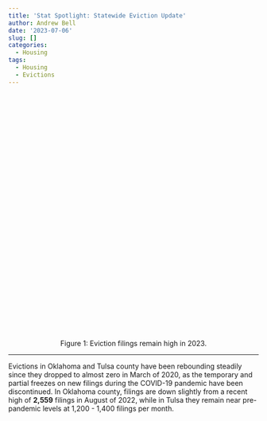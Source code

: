 ```yaml
---
title: 'Stat Spotlight: Statewide Eviction Update'
author: Andrew Bell
date: '2023-07-06'
slug: []
categories:
  - Housing
tags:
  - Housing
  - Evictions
---
```


<script src="{{< blogdown/postref >}}index_files/htmlwidgets/htmlwidgets.js"></script>
<script src="{{< blogdown/postref >}}index_files/plotly-binding/plotly.js"></script>
<script src="{{< blogdown/postref >}}index_files/typedarray/typedarray.min.js"></script>
<script src="{{< blogdown/postref >}}index_files/jquery/jquery.min.js"></script>
<link href="{{< blogdown/postref >}}index_files/crosstalk/css/crosstalk.min.css" rel="stylesheet" />
<script src="{{< blogdown/postref >}}index_files/crosstalk/js/crosstalk.min.js"></script>
<link href="{{< blogdown/postref >}}index_files/plotly-htmlwidgets-css/plotly-htmlwidgets.css" rel="stylesheet" />
<script src="{{< blogdown/postref >}}index_files/plotly-main/plotly-latest.min.js"></script>

<div class="figure" style="text-align: center">

<div class="plotly html-widget html-fill-item-overflow-hidden html-fill-item" id="htmlwidget-1" style="width:100%;height:480px;"></div>
<script type="application/json" data-for="htmlwidget-1">{"x":{"data":[{"x":[17897,17928,17956,17987,18017,18048,18078,18109,18140,18170,18201,18231,18262,18293,18322,18353,18383,18414,18444,18475,18506,18536,18567,18597,18628,18659,18687,18718,18748,18779,18809,18840,18871,18901,18932,18962,18993,19024,19052,19083,19113,19144,19174,19205,19236,19266,19297,19327,19358,19389,19417,19448,19478,19509],"y":[1483,1310,1099,1190,1531,1618,1541,1346,1461,1833,1339,1495,1558,1478,845,79,658,767,599,1032,1485,1278,1466,1434,1449,922,1394,1104,1051,1192,1234,1491,1458,1512,1897,1347,1736,2220,2092,1970,2072,2310,1907,2559,2325,1825,2122,1733,2021,1908,1531,1544,2165,1808],"text":["County: Oklahoma<br>Month: January 2019<br>Evictions Filed: 1,483","County: Oklahoma<br>Month: February 2019<br>Evictions Filed: 1,310","County: Oklahoma<br>Month: March 2019<br>Evictions Filed: 1,099","County: Oklahoma<br>Month: April 2019<br>Evictions Filed: 1,190","County: Oklahoma<br>Month: May 2019<br>Evictions Filed: 1,531","County: Oklahoma<br>Month: June 2019<br>Evictions Filed: 1,618","County: Oklahoma<br>Month: July 2019<br>Evictions Filed: 1,541","County: Oklahoma<br>Month: August 2019<br>Evictions Filed: 1,346","County: Oklahoma<br>Month: September 2019<br>Evictions Filed: 1,461","County: Oklahoma<br>Month: October 2019<br>Evictions Filed: 1,833","County: Oklahoma<br>Month: November 2019<br>Evictions Filed: 1,339","County: Oklahoma<br>Month: December 2019<br>Evictions Filed: 1,495","County: Oklahoma<br>Month: January 2020<br>Evictions Filed: 1,558","County: Oklahoma<br>Month: February 2020<br>Evictions Filed: 1,478","County: Oklahoma<br>Month: March 2020<br>Evictions Filed:   845","County: Oklahoma<br>Month: April 2020<br>Evictions Filed:    79","County: Oklahoma<br>Month: May 2020<br>Evictions Filed:   658","County: Oklahoma<br>Month: June 2020<br>Evictions Filed:   767","County: Oklahoma<br>Month: July 2020<br>Evictions Filed:   599","County: Oklahoma<br>Month: August 2020<br>Evictions Filed: 1,032","County: Oklahoma<br>Month: September 2020<br>Evictions Filed: 1,485","County: Oklahoma<br>Month: October 2020<br>Evictions Filed: 1,278","County: Oklahoma<br>Month: November 2020<br>Evictions Filed: 1,466","County: Oklahoma<br>Month: December 2020<br>Evictions Filed: 1,434","County: Oklahoma<br>Month: January 2021<br>Evictions Filed: 1,449","County: Oklahoma<br>Month: February 2021<br>Evictions Filed:   922","County: Oklahoma<br>Month: March 2021<br>Evictions Filed: 1,394","County: Oklahoma<br>Month: April 2021<br>Evictions Filed: 1,104","County: Oklahoma<br>Month: May 2021<br>Evictions Filed: 1,051","County: Oklahoma<br>Month: June 2021<br>Evictions Filed: 1,192","County: Oklahoma<br>Month: July 2021<br>Evictions Filed: 1,234","County: Oklahoma<br>Month: August 2021<br>Evictions Filed: 1,491","County: Oklahoma<br>Month: September 2021<br>Evictions Filed: 1,458","County: Oklahoma<br>Month: October 2021<br>Evictions Filed: 1,512","County: Oklahoma<br>Month: November 2021<br>Evictions Filed: 1,897","County: Oklahoma<br>Month: December 2021<br>Evictions Filed: 1,347","County: Oklahoma<br>Month: January 2022<br>Evictions Filed: 1,736","County: Oklahoma<br>Month: February 2022<br>Evictions Filed: 2,220","County: Oklahoma<br>Month: March 2022<br>Evictions Filed: 2,092","County: Oklahoma<br>Month: April 2022<br>Evictions Filed: 1,970","County: Oklahoma<br>Month: May 2022<br>Evictions Filed: 2,072","County: Oklahoma<br>Month: June 2022<br>Evictions Filed: 2,310","County: Oklahoma<br>Month: July 2022<br>Evictions Filed: 1,907","County: Oklahoma<br>Month: August 2022<br>Evictions Filed: 2,559","County: Oklahoma<br>Month: September 2022<br>Evictions Filed: 2,325","County: Oklahoma<br>Month: October 2022<br>Evictions Filed: 1,825","County: Oklahoma<br>Month: November 2022<br>Evictions Filed: 2,122","County: Oklahoma<br>Month: December 2022<br>Evictions Filed: 1,733","County: Oklahoma<br>Month: January 2023<br>Evictions Filed: 2,021","County: Oklahoma<br>Month: February 2023<br>Evictions Filed: 1,908","County: Oklahoma<br>Month: March 2023<br>Evictions Filed: 1,531","County: Oklahoma<br>Month: April 2023<br>Evictions Filed: 1,544","County: Oklahoma<br>Month: May 2023<br>Evictions Filed: 2,165","County: Oklahoma<br>Month: June 2023<br>Evictions Filed: 1,808"],"type":"scatter","mode":"lines","line":{"width":5.6692913385826778,"color":"rgba(248,118,109,1)","dash":"solid"},"hoveron":"points","name":"OKLAHOMA","legendgroup":"OKLAHOMA","showlegend":true,"xaxis":"x","yaxis":"y","hoverinfo":"text","frame":null,"textposition":"right"},{"x":[17897,17928,17956,17987,18017,18048,18078,18109,18140,18170,18201,18231,18262,18293,18322,18353,18383,18414,18444,18475,18506,18536,18567,18597,18628,18659,18687,18718,18748,18779,18809,18840,18871,18901,18932,18962,18993,19024,19052,19083,19113,19144,19174,19205,19236,19266,19297,19327,19358,19389,19417,19448,19478,19509],"y":[1514,1279,1045,1187,1365,1483,1639,1557,1592,1519,1423,1298,1531,1374,1119,55,375,589,721,891,995,791,817,951,1047,713,902,699,768,847,990,825,1121,1008,1135,991,987,982,1131,1253,1194,1277,1361,1455,1242,1138,1120,1411,1389,1117,1441,1246,1286,1239],"text":["County: Tulsa<br>Month: January 2019<br>Evictions Filed: 1,514","County: Tulsa<br>Month: February 2019<br>Evictions Filed: 1,279","County: Tulsa<br>Month: March 2019<br>Evictions Filed: 1,045","County: Tulsa<br>Month: April 2019<br>Evictions Filed: 1,187","County: Tulsa<br>Month: May 2019<br>Evictions Filed: 1,365","County: Tulsa<br>Month: June 2019<br>Evictions Filed: 1,483","County: Tulsa<br>Month: July 2019<br>Evictions Filed: 1,639","County: Tulsa<br>Month: August 2019<br>Evictions Filed: 1,557","County: Tulsa<br>Month: September 2019<br>Evictions Filed: 1,592","County: Tulsa<br>Month: October 2019<br>Evictions Filed: 1,519","County: Tulsa<br>Month: November 2019<br>Evictions Filed: 1,423","County: Tulsa<br>Month: December 2019<br>Evictions Filed: 1,298","County: Tulsa<br>Month: January 2020<br>Evictions Filed: 1,531","County: Tulsa<br>Month: February 2020<br>Evictions Filed: 1,374","County: Tulsa<br>Month: March 2020<br>Evictions Filed: 1,119","County: Tulsa<br>Month: April 2020<br>Evictions Filed:    55","County: Tulsa<br>Month: May 2020<br>Evictions Filed:   375","County: Tulsa<br>Month: June 2020<br>Evictions Filed:   589","County: Tulsa<br>Month: July 2020<br>Evictions Filed:   721","County: Tulsa<br>Month: August 2020<br>Evictions Filed:   891","County: Tulsa<br>Month: September 2020<br>Evictions Filed:   995","County: Tulsa<br>Month: October 2020<br>Evictions Filed:   791","County: Tulsa<br>Month: November 2020<br>Evictions Filed:   817","County: Tulsa<br>Month: December 2020<br>Evictions Filed:   951","County: Tulsa<br>Month: January 2021<br>Evictions Filed: 1,047","County: Tulsa<br>Month: February 2021<br>Evictions Filed:   713","County: Tulsa<br>Month: March 2021<br>Evictions Filed:   902","County: Tulsa<br>Month: April 2021<br>Evictions Filed:   699","County: Tulsa<br>Month: May 2021<br>Evictions Filed:   768","County: Tulsa<br>Month: June 2021<br>Evictions Filed:   847","County: Tulsa<br>Month: July 2021<br>Evictions Filed:   990","County: Tulsa<br>Month: August 2021<br>Evictions Filed:   825","County: Tulsa<br>Month: September 2021<br>Evictions Filed: 1,121","County: Tulsa<br>Month: October 2021<br>Evictions Filed: 1,008","County: Tulsa<br>Month: November 2021<br>Evictions Filed: 1,135","County: Tulsa<br>Month: December 2021<br>Evictions Filed:   991","County: Tulsa<br>Month: January 2022<br>Evictions Filed:   987","County: Tulsa<br>Month: February 2022<br>Evictions Filed:   982","County: Tulsa<br>Month: March 2022<br>Evictions Filed: 1,131","County: Tulsa<br>Month: April 2022<br>Evictions Filed: 1,253","County: Tulsa<br>Month: May 2022<br>Evictions Filed: 1,194","County: Tulsa<br>Month: June 2022<br>Evictions Filed: 1,277","County: Tulsa<br>Month: July 2022<br>Evictions Filed: 1,361","County: Tulsa<br>Month: August 2022<br>Evictions Filed: 1,455","County: Tulsa<br>Month: September 2022<br>Evictions Filed: 1,242","County: Tulsa<br>Month: October 2022<br>Evictions Filed: 1,138","County: Tulsa<br>Month: November 2022<br>Evictions Filed: 1,120","County: Tulsa<br>Month: December 2022<br>Evictions Filed: 1,411","County: Tulsa<br>Month: January 2023<br>Evictions Filed: 1,389","County: Tulsa<br>Month: February 2023<br>Evictions Filed: 1,117","County: Tulsa<br>Month: March 2023<br>Evictions Filed: 1,441","County: Tulsa<br>Month: April 2023<br>Evictions Filed: 1,246","County: Tulsa<br>Month: May 2023<br>Evictions Filed: 1,286","County: Tulsa<br>Month: June 2023<br>Evictions Filed: 1,239"],"type":"scatter","mode":"lines","line":{"width":5.6692913385826778,"color":"rgba(0,191,196,1)","dash":"solid"},"hoveron":"points","name":"TULSA","legendgroup":"TULSA","showlegend":true,"xaxis":"x","yaxis":"y","hoverinfo":"text","frame":null,"textposition":"right"},{"x":[18322,18322],"y":[-127.95,2686.9499999999998],"text":"","type":"scatter","mode":"lines","line":{"width":1.8897637795275593,"color":"rgba(0,0,0,1)","dash":"dash"},"hoveron":"points","showlegend":false,"xaxis":"x","yaxis":"y","hoverinfo":"text","frame":null,"textposition":"right"},{"x":[18322],"y":[2200],"text":"  COVID-19 Pandemic","hovertext":"","textfont":{"size":14.66456692913386,"color":"rgba(0,0,0,1)"},"type":"scatter","mode":"text","hoveron":"points","showlegend":false,"xaxis":"x","yaxis":"y","hoverinfo":"text","frame":null,"textposition":"right"}],"layout":{"margin":{"t":35.200000000000003,"r":19.199999999999999,"b":35.937235367372359,"l":55.065504358655062},"plot_bgcolor":"rgba(240,240,240,1)","paper_bgcolor":"rgba(240,240,240,1)","font":{"color":"rgba(60,60,60,1)","family":"sans","size":15.940224159402243},"xaxis":{"domain":[0,1],"automargin":true,"type":"linear","autorange":false,"range":[17816.400000000001,19589.599999999999],"tickmode":"array","ticktext":["2019","2020","2021","2022","2023"],"tickvals":[17897,18262,18628,18993,19358],"categoryorder":"array","categoryarray":["2019","2020","2021","2022","2023"],"nticks":null,"ticks":"","tickcolor":null,"ticklen":3.9850560398505608,"tickwidth":0,"showticklabels":true,"tickfont":{"color":"rgba(60,60,60,1)","family":"sans","size":12.7521793275218},"tickangle":-0,"showline":false,"linecolor":null,"linewidth":0,"showgrid":true,"gridcolor":"rgba(210,210,210,1)","gridwidth":0.72455564360919278,"zeroline":false,"anchor":"y","title":{"text":"","font":{"color":null,"family":null,"size":0}},"hoverformat":".2f"},"yaxis":{"domain":[0,1],"automargin":true,"type":"linear","autorange":false,"range":[-127.95,2686.9499999999998],"tickmode":"array","ticktext":["0","1,000","2,000"],"tickvals":[0,1000,1999.9999999999998],"categoryorder":"array","categoryarray":["0","1,000","2,000"],"nticks":null,"ticks":"","tickcolor":null,"ticklen":3.9850560398505608,"tickwidth":0,"showticklabels":true,"tickfont":{"color":"rgba(60,60,60,1)","family":"sans","size":12.7521793275218},"tickangle":-0,"showline":false,"linecolor":null,"linewidth":0,"showgrid":true,"gridcolor":"rgba(210,210,210,1)","gridwidth":0.72455564360919278,"zeroline":false,"anchor":"x","title":{"text":"","font":{"color":null,"family":null,"size":0}},"hoverformat":".2f"},"shapes":[{"type":"rect","fillcolor":"transparent","line":{"color":"transparent","width":0.72455564360919278,"linetype":"none"},"yref":"paper","xref":"paper","x0":0,"x1":1,"y0":0,"y1":1}],"showlegend":true,"legend":{"bgcolor":"rgba(240,240,240,1)","bordercolor":"transparent","borderwidth":2.0615604867573372,"font":{"color":"rgba(60,60,60,1)","family":"sans","size":12.7521793275218},"title":{"text":"District","font":{"color":"rgba(60,60,60,1)","family":"sans","size":15.940224159402243}},"orientation":"h"},"hovermode":"x","barmode":"relative"},"config":{"doubleClick":"reset","modeBarButtonsToAdd":["hoverclosest","hovercompare"],"showSendToCloud":false},"source":"A","attrs":{"8863d2d6ed6ea":{"x":{},"y":{},"colour":{},"text":{},"type":"scatter"},"8863daf87258":{"xintercept":{}},"8863d6356de39":{"x":{},"y":{}}},"cur_data":"8863d2d6ed6ea","visdat":{"8863d2d6ed6ea":["function (y) ","x"],"8863daf87258":["function (y) ","x"],"8863d6356de39":["function (y) ","x"]},"highlight":{"on":"plotly_click","persistent":false,"dynamic":false,"selectize":false,"opacityDim":0.20000000000000001,"selected":{"opacity":1},"debounce":0},"shinyEvents":["plotly_hover","plotly_click","plotly_selected","plotly_relayout","plotly_brushed","plotly_brushing","plotly_clickannotation","plotly_doubleclick","plotly_deselect","plotly_afterplot","plotly_sunburstclick"],"base_url":"https://plot.ly"},"evals":[],"jsHooks":[]}</script>
<p class="caption">
<span id="fig:graph"></span>Figure 1: Eviction filings remain high in 2023.
</p>

</div>

------------------------------------------------------------------------

Evictions in Oklahoma and Tulsa county have been rebounding steadily since they dropped to almost zero in March of 2020, as the temporary and partial freezes on new filings during the COVID-19 pandemic have been discontinued. In Oklahoma county, filings are down slightly from a recent high of **2,559** filings in August of 2022, while in Tulsa they remain near pre-pandemic levels at 1,200 - 1,400 filings per month.
